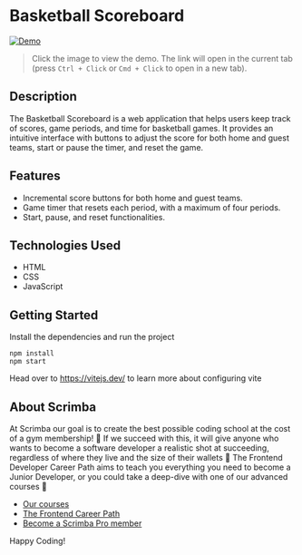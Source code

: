 # Basketball Scoreboard

[![Demo](https://github.com/user-attachments/assets/71a66f69-7570-4007-b2e6-2671bda9e7ec)](https://aesthetic-gaufre-b7ccf9.netlify.app/)

> Click the image to view the demo. The link will open in the current tab (press `Ctrl + Click` or `Cmd + Click` to open in a new tab).


## Description

The Basketball Scoreboard is a web application that helps users keep track of scores, game periods, and time for basketball games. It provides an intuitive interface with buttons to adjust the score for both home and guest teams, start or pause the timer, and reset the game.

## Features

- Incremental score buttons for both home and guest teams.
- Game timer that resets each period, with a maximum of four periods.
- Start, pause, and reset functionalities.

## Technologies Used

- HTML
- CSS
- JavaScript

## Getting Started
Install the dependencies and run the project
```
npm install
npm start
```

Head over to https://vitejs.dev/ to learn more about configuring vite
## About Scrimba

At Scrimba our goal is to create the best possible coding school at the cost of a gym membership! 💜
If we succeed with this, it will give anyone who wants to become a software developer a realistic shot at succeeding, regardless of where they live and the size of their wallets 🎉
The Frontend Developer Career Path aims to teach you everything you need to become a Junior Developer, or you could take a deep-dive with one of our advanced courses 🚀

- [Our courses](https://scrimba.com/allcourses)
- [The Frontend Career Path](https://scrimba.com/learn/frontend)
- [Become a Scrimba Pro member](https://scrimba.com/pricing)

Happy Coding!
